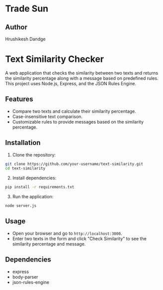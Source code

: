 # Trade Sun

## Author
Hrushikesh Dandge


# Text Similarity Checker

A web application that checks the similarity between two texts and returns the similarity percentage along with a message based on predefined rules. This project uses Node.js, Express, and the JSON Rules Engine.

## Features

- Compare two texts and calculate their similarity percentage.
- Case-insensitive text comparison.
- Customizable rules to provide messages based on the similarity percentage.



## Installation

1. Clone the repository:

```bash
git clone https://github.com/your-username/text-similarity.git
cd text-similarity
```

2. Install dependencies:
```bash
pip install -r requirements.txt
```


3. Run the application:
 ```bash
node server.js
 ```

   

## Usage
- Open your browser and go to `http://localhost:3000`.
- Enter two texts in the form and click "Check Similarity" to see the similarity percentage and message.

## Dependencies
- express
- body-parser
- json-rules-engine